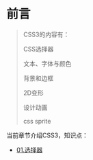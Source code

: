 # 前言

> CSS3的内容有：
> 
> CSS选择器
> 
> 文本、字体与颜色
> 
> 背景和边框
> 
> 2D变形
> 
> 设计动画
> 
> css sprite


当前章节介绍CSS3，知识点：

*  [01.选择器](01.md)